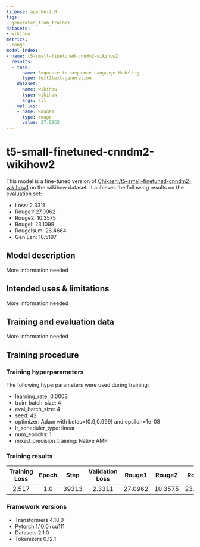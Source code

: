 ```yaml
---
license: apache-2.0
tags:
- generated_from_trainer
datasets:
- wikihow
metrics:
- rouge
model-index:
- name: t5-small-finetuned-cnndm2-wikihow2
  results:
  - task:
      name: Sequence-to-sequence Language Modeling
      type: text2text-generation
    dataset:
      name: wikihow
      type: wikihow
      args: all
    metrics:
    - name: Rouge1
      type: rouge
      value: 27.0962
---
```


<!-- This model card has been generated automatically according to the information the Trainer had access to. You
should probably proofread and complete it, then remove this comment. -->

# t5-small-finetuned-cnndm2-wikihow2

This model is a fine-tuned version of [Chikashi/t5-small-finetuned-cnndm2-wikihow1](https://huggingface.co/Chikashi/t5-small-finetuned-cnndm2-wikihow1) on the wikihow dataset.
It achieves the following results on the evaluation set:
- Loss: 2.3311
- Rouge1: 27.0962
- Rouge2: 10.3575
- Rougel: 23.1099
- Rougelsum: 26.4664
- Gen Len: 18.5197

## Model description

More information needed

## Intended uses & limitations

More information needed

## Training and evaluation data

More information needed

## Training procedure

### Training hyperparameters

The following hyperparameters were used during training:
- learning_rate: 0.0003
- train_batch_size: 4
- eval_batch_size: 4
- seed: 42
- optimizer: Adam with betas=(0.9,0.999) and epsilon=1e-08
- lr_scheduler_type: linear
- num_epochs: 1
- mixed_precision_training: Native AMP

### Training results

| Training Loss | Epoch | Step  | Validation Loss | Rouge1  | Rouge2  | Rougel  | Rougelsum | Gen Len |
|:-------------:|:-----:|:-----:|:---------------:|:-------:|:-------:|:-------:|:---------:|:-------:|
| 2.517         | 1.0   | 39313 | 2.3311          | 27.0962 | 10.3575 | 23.1099 | 26.4664   | 18.5197 |


### Framework versions

- Transformers 4.18.0
- Pytorch 1.10.0+cu111
- Datasets 2.1.0
- Tokenizers 0.12.1
